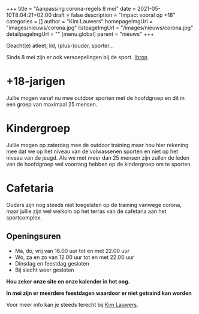 +++
title = "Aanpassing corona-regels 8 mei"
date = 2021-05-10T8:04:21+02:00
draft = false
description = "Impact vooral op +18"
categories = []
author = "Kim Lauwers"
homepageImgUrl = "images/nieuws/corona.jpg"
listpageImgUrl = "/images/nieuws/corona.jpg"
detailpageImgUrl = ""
[menu.global]
    parent = "nieuws"
+++

Geacht(e) atleet, lid, (plus-)ouder, sporter…

Sinds 8 mei zijn er ook versoepelingen bij de sport. ([bron](https://www.vlaanderen.be/gezondheid-en-welzijn/gezondheid/gezondheid-en-preventie-bij-sociaal-contact-tijdens-de-coronacrisis/sport-en-buitenactiviteiten-in-coronatijden)

# +18-jarigen
Jullie mogen vanaf nu mee outdoor sporten met de hoofdgroep en dit in een groep van maximaal 25 mensen.

# Kindergroep
Jullie mogen op zaterdag mee de outdoor training maar hou hier rekening mee dat we op het niveau van de volwassenen sporten en niet op het niveau van de jeugd.
Als we met meer dan 25 mensen zijn zullen de leden van de hoofdgroep wel voorrang hebben op de kindergroep om te sporten.

# Cafetaria
Ouders zijn nog steeds niet toegelaten op de training vanwege corona, maar jullie zijn wel welkom op het terras van de cafetaria aan het sportcomplex.
## Openingsuren
* Ma, do, vrij van 16.00 uur tot en met 22.00 uur
* Wo, za en zo van 12.00 uur tot en met 22.00 uur
* Dinsdag en feestdag gesloten
* Bij slecht weer gesloten

**Hou zeker onze site en onze kalender in het oog.**

**In mei zijn er meerdere feestdagen waardoor er niet getraind kan worden**


Voor meer info kan je steeds terecht bij [Kim Lauwers](https://www.jujitsukeerbergen.be/trainers/#Kim_Lauwers).